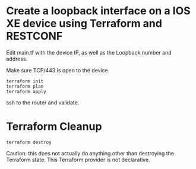 # Create a loopback interface on a IOS XE device using Terraform and RESTCONF
Edit main.tf with the device IP, as well as the Loopback number and address.

Make sure TCP/443 is open to the device.

    terraform init
    terraform plan
    terraform apply
  
ssh to the router and validate.

# Terraform Cleanup

    terraform destroy

Caution: this does not actually do anything other than destroying the Terraform state. This Terraform provider is not declarative.